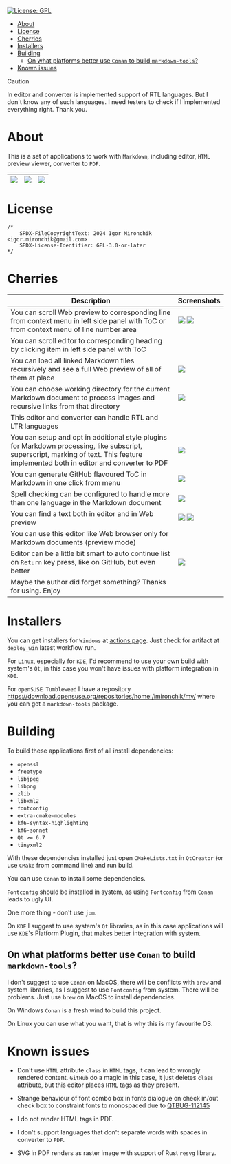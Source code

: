[![License: GPL](https://img.shields.io/badge/license-GPLv3-blue
)](https://opensource.org/license/GPL-3.0)

* [About](#about)
* [License](#license)
* [Cherries](#cherries)
* [Installers](#installers)
* [Building](#building)
  * [On what platforms better use `Conan` to build `markdown-tools`?](#on-what-platforms-better-use-conan-to-build-markdown-tools)
* [Known issues](#known-issues)

> [!CAUTION]
>
> In editor and converter is implemented support of RTL languages. But I don't know any of such
> languages. I need testers to check if I implemented everything right. Thank you.

# About

This is a set of applications to work with `Markdown`, including editor, `HTML`
preview viewer, converter to `PDF`.


| ![](doc/editor.png) | ![](doc/converter.png) | ![](doc/viewer.png) |
| --- | --- | --- |

# License

```
/*
    SPDX-FileCopyrightText: 2024 Igor Mironchik <igor.mironchik@gmail.com>
    SPDX-License-Identifier: GPL-3.0-or-later
*/
```

# Cherries

| Description | Screenshots |
|---|---|
| You can scroll Web preview to corresponding line from context menu in left side panel with ToC or from context menu of line number area | ![](./doc/scroll_from_toc.png) ![](./doc/scroll_from_line.png) |
| You can scroll editor to corresponding heading by clicking item in left side panel with ToC | |
| You can load all linked Markdown files recursively and see a full Web preview of all of them at place | ![](./doc/load_all.png) |
| You can choose working directory for the current Markdown document to process images and recursive links from that directory | ![](./doc/wd.png) |
| This editor and converter can handle RTL and LTR languages | |
| You can setup and opt in additional style plugins for Markdown processing, like subscript, superscript, marking of text. This feature implemented both in editor and converter to PDF | ![](./doc/options.png) |
| You can generate GitHub flavoured ToC in Markdown in one click from menu | ![](./doc/add_toc.png) |
| Spell checking can be configured to handle more than one language in the Markdown document |  ![](./doc/spelling.png) |
| You can find a text both in editor and in Web preview | ![](./doc/find_in_editor.png) ![](./doc/find_in_web.png) |
| You can use this editor like Web browser only for Markdown documents (preview mode) | |
| Editor can be a little bit smart to auto continue list on `Return` key press, like on GitHub, but even better | ![](./doc/auto-list.gif) |
| Maybe the author did forget something? Thanks for using. Enjoy | |

# Installers

You can get installers for `Windows` at
[actions page](https://github.com/igormironchik/markdown-tools/actions). Just check
for artifact at `deploy_win` latest workflow run.

For `Linux`, especially for `KDE`, I'd recommend to use your own build with system's
`Qt`, in this case you won't have issues with platform integration in `KDE`.

For `openSUSE Tumbleweed` I have a repository https://download.opensuse.org/repositories/home:/imironchik/my/
where you can get a `markdown-tools` package.

# Building

To build these applications first of all install dependencies:

 * `openssl`
 * `freetype`
 * `libjpeg`
 * `libpng`
 * `zlib`
 * `libxml2`
 * `fontconfig`
 * `extra-cmake-modules`
 * `kf6-syntax-highlighting`
 * `kf6-sonnet`
 * `Qt >= 6.7`
 * `tinyxml2`

With these dependencies installed just open `CMakeLists.txt` in `QtCreator`
(or use `CMake` from command line) and run build.

You can use `Conan` to install some dependencies.

`Fontconfig` should be installed in system, as using `Fontconfig` from `Conan` leads to ugly UI.

One more thing - don't use `jom`.

On `KDE` I suggest to use system's `Qt` libraries, as in this case applications will use
`KDE`'s Platform Plugin, that makes better integration with system.

## On what platforms better use `Conan` to build `markdown-tools`?

I don't suggest to use `Conan` on MacOS, there will be conflicts with `brew` and system libraries,
as I suggest to use `Fontconfig` from system. There will be problems. Just use `brew` on MacOS to
install dependencies.

On Windows `Conan` is a fresh wind to build this project.

On Linux you can use what you want, that is why this is my favourite OS.

# Known issues

* Don't use `HTML` attribute `class` in `HTML` tags, it can lead to wrongly rendered content.
`GitHub` do a magic in this case, it just deletes `class` attribute, but this editor places
`HTML` tags as they present.

* Strange behaviour of font combo box in fonts dialogue on check in/out check box to constraint
fonts to monospaced due to [QTBUG-112145](https://bugreports.qt.io/browse/QTBUG-112145)

* I do not render HTML tags in PDF.

* I don't support languages that don't separate words
with spaces in converter to `PDF`.

* SVG in PDF renders as raster image with support of Rust `resvg` library.
